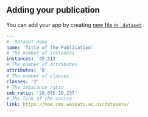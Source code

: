## Adding your publication

You can add your app by creating [new file in `_dataset`](https://github.com/TRebirthC/verification-latency/new/main?filename=docs/_dataset/dataset-name.md)

```yaml
---
#  Dataset name
name: 'Title of the Publication'
# The number of instances
instances: '45,312'
# The number of attributes
attributes: '8'
# The number of classes
classes: '2'
# The imbalance ratio
imb_ratio: '26,075:19,237'
# The link of the source
link: https://moa.cms.waikato.ac.nz/datasets/
---

